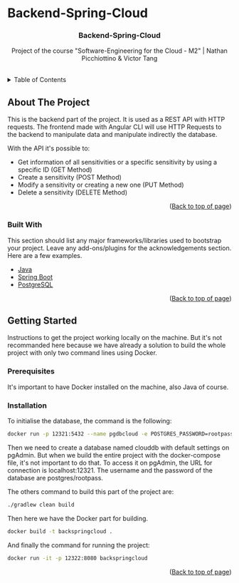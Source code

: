 # Backend-Spring-Cloud
<div id="top"></div>

<h3 align="center">Backend-Spring-Cloud</h3>

  <p align="center">
    Project of the course "Software-Engineering for the Cloud - M2" | Nathan Picchiottino & Victor Tang
    <br />
    <br />
  </p>

<!-- TABLE OF CONTENTS-->
<details>
  <summary>Table of Contents</summary>
  <ol>
    <li>
      <a href="#about-the-project">About The Project</a>
      <ul>
        <li><a href="#built-with">Built With</a></li>
      </ul>
    </li>
    <li>
      <a href="#getting-started">Getting Started</a>
      <ul>
        <li><a href="#prerequisites">Prerequisites</a></li>
        <li><a href="#installation">Installation</a></li>
      </ul>
    </li>
  </ol>
</details>



<!-- ABOUT THE PROJECT -->
## About The Project

This is the backend part of the project. It is used as a REST API with HTTP requests.
The frontend made with Angular CLI will use HTTP Requests to the backend to manipulate data and manipulate indirectly the database.

With the API it's possible to:
* Get information of all sensitivities or a specific sensitivity by using a specific ID (GET Method)
* Create a sensitivity (POST Method)
* Modify a sensitivity or creating a new one (PUT Method)
* Delete a sensitivity (DELETE Method)


<p align="right">(<a href="#top">Back to top of page</a>)</p>



### Built With

This section should list any major frameworks/libraries used to bootstrap your project. Leave any add-ons/plugins for the acknowledgements section. Here are a few examples.

* [Java](https://www.java.com/fr/)
* [Spring Boot](https://spring.io/projects/spring-boot)
* [PostgreSQL](https://www.postgresql.org/)

<p align="right">(<a href="#top">Back to top of page</a>)</p>



<!-- GETTING STARTED -->
## Getting Started

Instructions to get the project working locally on the machine. But it's not recommanded here because we have already a solution to build the whole project with only two command lines using Docker.

### Prerequisites

It's important to have Docker installed on the machine, also Java of course.

### Installation

To initialise the database, the command is the following:

```sh
docker run -p 12321:5432 --name pgdbcloud -e POSTGRES_PASSWORD=rootpass -d postgres
```
Then we need to create a database named clouddb with default settings on pgAdmin.
But when we build the entire project with the docker-compose file, it's not important to do that.
To access it on pgAdmin, the URL for connection is localhost:12321.
The username and the password of the database are postgres/rootpass.

The others command to build this part of the project are:

```sh
./gradlew clean build
```

Then here we have the Docker part for building.
```sh
docker build -t backspringcloud .
```

And finally the command for running the project:

```sh
docker run -it -p 12322:8080 backspringcloud
```

<p align="right">(<a href="#top">Back to top of page</a>)</p>



